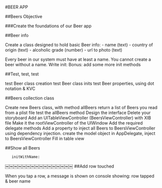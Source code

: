 #BEER APP

##Beers Objective

###Create the foundations of our Beer app

##Beer info

Create a class designed to hold basic Beer info: - name (text) - country of origin (text) - alcoholic grade (number) - url to photo (text)

Every beer in our system must have at least a name. You cannot create a beer without a name. Write init:
Bonus: add some more init methods

##Test, test, test

test Beer class creation
test Beer class inits
test Beer properties, using dot notation & KVC

##Beers collection class

Create new Beers class, with method allBeers return a list of Beers you read from a plist file test the allBeers method
Design the interface
Delete your storyboard
Add an UITableViewController (BeersViewController) with XIB file
Make it the rootViewController of the UIWindow
Add the required delegate methods
Add a property to inject all Beers to BeersViewController using dependency injection. create the model object in AppDelegate, inject to BeersViewController
Fill in table view

##Show all Beers

```
￼￼￼initWithName:
```

￼￼￼￼￼￼￼￼￼￼￼￼￼￼￼￼
##Add row touched

When you tap a row, a message is shown on console showing: row tapped & beer name
